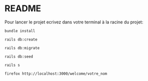 # README

Pour lancer le projet ecrivez dans votre terminal à la racine du projet:

`bundle install`

`rails db:create`

`rails db:migrate`

`rails db:seed`

`rails s`

`firefox http://localhost:3000/welcome/votre_nom`
